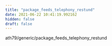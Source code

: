 ```yaml
---
title: "package_feeds_telephony_restund"
date: 2021-06-22 10:41:19.992162
hidden: false
draft: false
---
```


ath79/generic/package_feeds_telephony_restund

